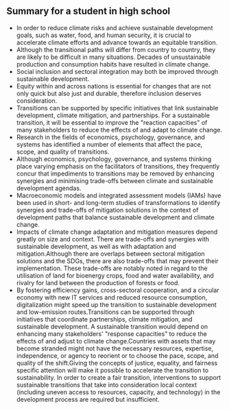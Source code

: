## Summary for a student in high school

* In order to reduce climate risks and achieve sustainable development goals, such as water, food, and human security, it is crucial to accelerate climate efforts and 
advance towards an equitable transition.
* Although the transitional paths will differ from country to country, they are likely to be difficult in many situations. 
Decades of unsustainable production and consumption habits have resulted in climate change.
* Social inclusion and sectoral integration may both be improved through sustainable development. 
* Equity within and across nations is essential for changes that are not only quick but also just and durable, therefore inclusion deserves consideration.
* Transitions can be supported by specific initiatives that link sustainable development, climate mitigation, and partnerships. For a sustainable transition,
it will be essential to improve the "reaction capacities" of many stakeholders to reduce the effects of and adapt to climate change.
* Research in the fields of economics, psychology, governance, and systems has identified a number of elements that affect the pace, scope, and quality of transitions.
* Although economics, psychology, governance, and systems thinking place varying emphasis on the facilitators of transitions, they frequently concur that impediments to 
transitions may be removed by enhancing synergies and minimising trade-offs between climate and sustainable development agendas.
* Macroeconomic models and integrated assessment models (IAMs) have been used in short- and long-term studies of transformations to identify synergies and trade-offs
of mitigation solutions in the context of development paths that balance sustainable development and climate change.
* Impacts of climate change adaptation and mitigation measures depend greatly on size and context. There are trade-offs and synergies with sustainable development, 
as well as with adaptation and mitigation.Although there are overlaps between sectoral mitigation solutions and the SDGs, there are also trade-offs that may prevent 
their implementation. These trade-offs are notably noted in regard to the utilisation of land for bioenergy crops, food and water availability, and rivalry for land
between the production of forests or food.
* By fostering efficiency gains, cross-sectoral cooperation, and a circular economy with new IT services and reduced resource 
consumption, digitalization might speed up the transition to sustainable development and low-emission routes.Transitions can be supported through initiatives that 
coordinate partnerships, climate mitigation, and sustainable development. A sustainable transition would depend on enhancing many stakeholders' "response capacities"
to reduce the effects of and adjust to climate change.Countries with assets that may become stranded might not have the necessary resources, expertise, independence,
or agency to reorient or to choose the pace, scope, and quality of the shift.Giving the concepts of justice, equality, and fairness specific attention will make it
possible to accelerate the transition to sustainability. In order to create a fair transition, interventions to support sustainable transitions that take into 
consideration local context (including uneven access to resources, capacity, and technology) in the development process are required but insufficient.
